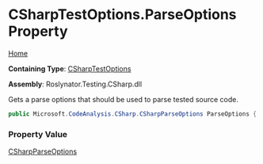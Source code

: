# CSharpTestOptions\.ParseOptions Property

[Home](../../../../../README.md)

**Containing Type**: [CSharpTestOptions](../README.md)

**Assembly**: Roslynator\.Testing\.CSharp\.dll

  
Gets a parse options that should be used to parse tested source code\.

```csharp
public Microsoft.CodeAnalysis.CSharp.CSharpParseOptions ParseOptions { get; private set; }
```

### Property Value

[CSharpParseOptions](https://docs.microsoft.com/en-us/dotnet/api/microsoft.codeanalysis.csharp.csharpparseoptions)

